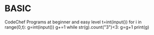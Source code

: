 # BASIC
CodeChef Programs at beginner and easy level
t=int(input())
for i in range(0,t):
    g=int(input())
    g+=1 
    while str(g).count("3")<3:
        g=g+1 
    print(g)

